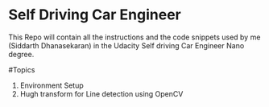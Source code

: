 # Self Driving Car Engineer
This Repo will contain all the instructions and the code snippets used by me (Siddarth Dhanasekaran) in the Udacity Self driving Car Engineer Nano degree. 

#Topics
1) Environment Setup </n>
2) Hugh transform for Line detection using OpenCV


